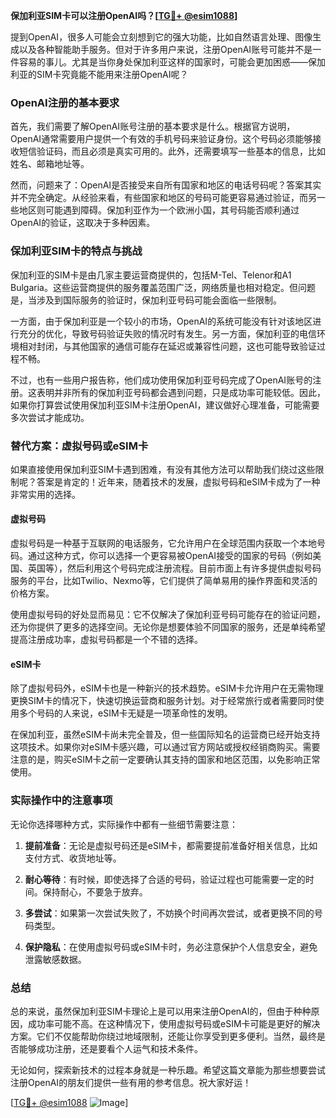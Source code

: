 **保加利亚SIM卡可以注册OpenAI吗？[[TG💪+ @esim1088](https://t.me/s/esim1088)]**

提到OpenAI，很多人可能会立刻想到它的强大功能，比如自然语言处理、图像生成以及各种智能助手服务。但对于许多用户来说，注册OpenAI账号可能并不是一件容易的事儿。尤其是当你身处保加利亚这样的国家时，可能会更加困惑——保加利亚的SIM卡究竟能不能用来注册OpenAI呢？

### OpenAI注册的基本要求

首先，我们需要了解OpenAI账号注册的基本要求是什么。根据官方说明，OpenAI通常需要用户提供一个有效的手机号码来验证身份。这个号码必须能够接收短信验证码，而且必须是真实可用的。此外，还需要填写一些基本的信息，比如姓名、邮箱地址等。

然而，问题来了：OpenAI是否接受来自所有国家和地区的电话号码呢？答案其实并不完全确定。从经验来看，有些国家和地区的号码可能更容易通过验证，而另一些地区则可能遇到障碍。保加利亚作为一个欧洲小国，其号码能否顺利通过OpenAI的验证，这取决于多种因素。

### 保加利亚SIM卡的特点与挑战

保加利亚的SIM卡是由几家主要运营商提供的，包括M-Tel、Telenor和A1 Bulgaria。这些运营商提供的服务覆盖范围广泛，网络质量也相对稳定。但问题是，当涉及到国际服务的验证时，保加利亚号码可能会面临一些限制。

一方面，由于保加利亚是一个较小的市场，OpenAI的系统可能没有针对该地区进行充分的优化，导致号码验证失败的情况时有发生。另一方面，保加利亚的电信环境相对封闭，与其他国家的通信可能存在延迟或兼容性问题，这也可能导致验证过程不畅。

不过，也有一些用户报告称，他们成功使用保加利亚号码完成了OpenAI账号的注册。这表明并非所有的保加利亚号码都会遇到问题，只是成功率可能较低。因此，如果你打算尝试使用保加利亚SIM卡注册OpenAI，建议做好心理准备，可能需要多次尝试才能成功。

### 替代方案：虚拟号码或eSIM卡

如果直接使用保加利亚SIM卡遇到困难，有没有其他方法可以帮助我们绕过这些限制呢？答案是肯定的！近年来，随着技术的发展，虚拟号码和eSIM卡成为了一种非常实用的选择。

#### 虚拟号码

虚拟号码是一种基于互联网的电话服务，它允许用户在全球范围内获取一个本地号码。通过这种方式，你可以选择一个更容易被OpenAI接受的国家的号码（例如美国、英国等），然后利用这个号码完成注册流程。目前市面上有许多提供虚拟号码服务的平台，比如Twilio、Nexmo等，它们提供了简单易用的操作界面和灵活的价格方案。

使用虚拟号码的好处显而易见：它不仅解决了保加利亚号码可能存在的验证问题，还为你提供了更多的选择空间。无论你是想要体验不同国家的服务，还是单纯希望提高注册成功率，虚拟号码都是一个不错的选择。

#### eSIM卡

除了虚拟号码外，eSIM卡也是一种新兴的技术趋势。eSIM卡允许用户在无需物理更换SIM卡的情况下，快速切换运营商和服务计划。对于经常旅行或者需要同时使用多个号码的人来说，eSIM卡无疑是一项革命性的发明。

在保加利亚，虽然eSIM卡尚未完全普及，但一些国际知名的运营商已经开始支持这项技术。如果你对eSIM卡感兴趣，可以通过官方网站或授权经销商购买。需要注意的是，购买eSIM卡之前一定要确认其支持的国家和地区范围，以免影响正常使用。

### 实际操作中的注意事项

无论你选择哪种方式，实际操作中都有一些细节需要注意：

1. **提前准备**：无论是虚拟号码还是eSIM卡，都需要提前准备好相关信息，比如支付方式、收货地址等。
   
2. **耐心等待**：有时候，即使选择了合适的号码，验证过程也可能需要一定的时间。保持耐心，不要急于放弃。

3. **多尝试**：如果第一次尝试失败了，不妨换个时间再次尝试，或者更换不同的号码类型。

4. **保护隐私**：在使用虚拟号码或eSIM卡时，务必注意保护个人信息安全，避免泄露敏感数据。

### 总结

总的来说，虽然保加利亚SIM卡理论上是可以用来注册OpenAI的，但由于种种原因，成功率可能不高。在这种情况下，使用虚拟号码或eSIM卡可能是更好的解决方案。它们不仅能帮助你绕过地域限制，还能让你享受到更多便利。当然，最终是否能够成功注册，还是要看个人运气和技术条件。

无论如何，探索新技术的过程本身就是一种乐趣。希望这篇文章能为那些想要尝试注册OpenAI的朋友们提供一些有用的参考信息。祝大家好运！

[[TG💪+ @esim1088](https://t.me/s/esim1088) ![Image](https://i.postimg.cc/4NQfJmqS/Snipaste-2025-05-13-00-14-12.png)]